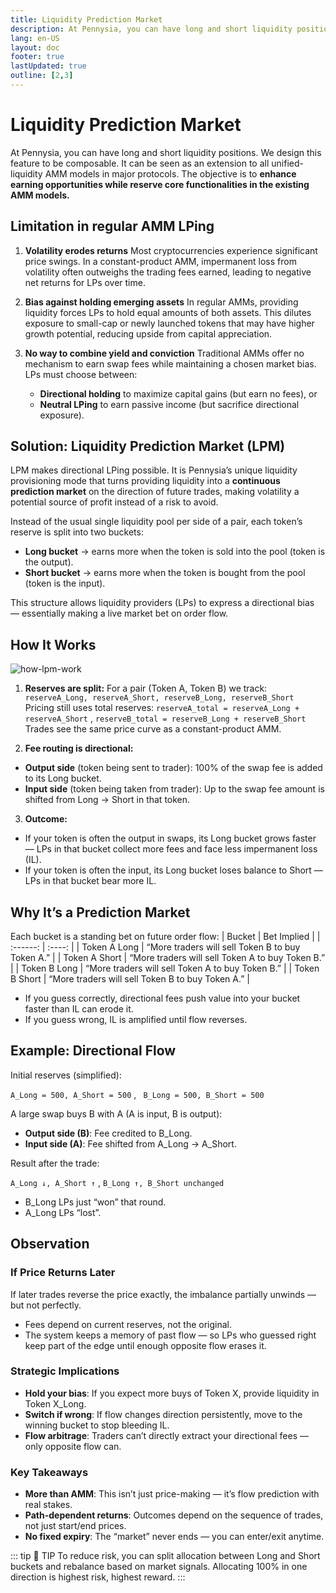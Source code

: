 ```yaml
---
title: Liquidity Prediction Market
description: At Pennysia, you can have long and short liquidity positions.
lang: en-US
layout: doc
footer: true
lastUpdated: true
outline: [2,3]
---
```


# Liquidity Prediction Market
At Pennysia, you can have long and short liquidity positions.
We design this feature to be composable. It can be seen as an extension to all unified-liquidity AMM models in major protocols. The objective is to
**enhance earning opportunities while reserve core functionalities in the existing AMM models.**

## Limitation in regular AMM LPing
1. **Volatility erodes returns**
Most cryptocurrencies experience significant price swings. In a constant-product AMM, impermanent loss from volatility often outweighs the trading fees earned, leading to negative net returns for LPs over time.

2. **Bias against holding emerging assets**
In regular AMMs, providing liquidity forces LPs to hold equal amounts of both assets. This dilutes exposure to small-cap or newly launched tokens that may have higher growth potential, reducing upside from capital appreciation.

3. **No way to combine yield and conviction** 
Traditional AMMs offer no mechanism to earn swap fees while maintaining a chosen market bias. LPs must choose between:
    - **Directional holding** to maximize capital gains (but earn no fees), or
    - **Neutral LPing** to earn passive income (but sacrifice directional exposure).

## Solution: Liquidity Prediction Market (LPM)
LPM makes directional LPing possible. It is Pennysia’s unique liquidity provisioning mode that turns providing liquidity into a **continuous prediction market** on the direction of future trades, making volatility a potential source of profit instead of a risk to avoid.

Instead of the usual single liquidity pool per side of a pair, each token’s reserve is split into two buckets:

- **Long bucket** → earns more when the token is sold into the pool (token is the output).
- **Short bucket** → earns more when the token is bought from the pool (token is the input).

This structure allows liquidity providers (LPs) to express a directional bias — essentially making a live market bet on order flow.

## How It Works
![how-lpm-work](/liquidity_prediction_market_user_view.svg)
1. **Reserves are split:**
For a pair (Token A, Token B) we track:
```reserveA_Long, reserveA_Short, reserveB_Long, reserveB_Short ```
Pricing still uses total reserves:
```reserveA_total = reserveA_Long + reserveA_Short``` , ```reserveB_total = reserveB_Long + reserveB_Short```
Trades see the same price curve as a constant-product AMM.

2. **Fee routing is directional:**
 - **Output side** (token being sent to trader): 100% of the swap fee is added to its Long bucket.
 - **Input side** (token being taken from trader): Up to the swap fee amount is shifted from Long → Short in that token.
3. **Outcome:**
- If your token is often the output in swaps, its Long bucket grows faster — LPs in that bucket collect more fees and face less impermanent loss (IL).
- If your token is often the input, its Long bucket loses balance to Short — LPs in that bucket bear more IL.

## Why It’s a Prediction Market
Each bucket is a standing bet on future order flow:
| Bucket | Bet Implied |
| :------: | :----: |
| Token A Long | “More traders will sell Token B to buy Token A.” |
| Token A Short | “More traders will sell Token A to buy Token B.” |
| Token B Long | “More traders will sell Token A to buy Token B.” |
| Token B Short | “More traders will sell Token B to buy Token A.” |

- If you guess correctly, directional fees push value into your bucket faster than IL can erode it.
- If you guess wrong, IL is amplified until flow reverses.

## Example: Directional Flow
Initial reserves (simplified):

```A_Long = 500, A_Short = 500``` , ``` B_Long = 500, B_Short = 500```

A large swap buys B with A (A is input, B is output):
- **Output side (B)**: Fee credited to B_Long.
- **Input side (A)**: Fee shifted from A_Long → A_Short.

Result after the trade:

```A_Long ↓, A_Short ↑``` , ```B_Long ↑, B_Short unchanged```
- B_Long LPs just “won” that round.
- A_Long LPs “lost”.


## Observation
### If Price Returns Later
If later trades reverse the price exactly, the imbalance partially unwinds — but not perfectly.
- Fees depend on current reserves, not the original.
- The system keeps a memory of past flow — so LPs who guessed right keep part of the edge until enough opposite flow erases it.
### Strategic Implications
- **Hold your bias**: If you expect more buys of Token X, provide liquidity in Token X_Long.
- **Switch if wrong**: If flow changes direction persistently, move to the winning bucket to stop bleeding IL.
- **Flow arbitrage**: Traders can’t directly extract your directional fees — only opposite flow can.
### Key Takeaways
- **More than AMM**: This isn’t just price-making — it’s flow prediction with real stakes.
- **Path-dependent returns**: Outcomes depend on the sequence of trades, not just start/end prices.
- **No fixed expiry**: The “market” never ends — you can enter/exit anytime.

::: tip :book: TIP
To reduce risk, you can split allocation between Long and Short buckets and rebalance based on market signals. Allocating 100% in one direction is highest risk, highest reward.
:::
























